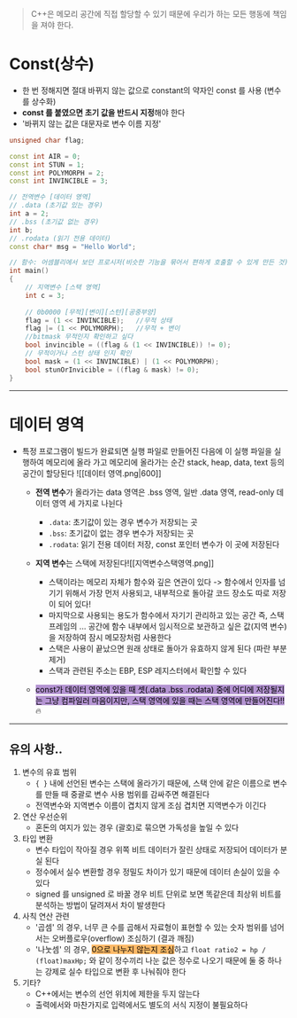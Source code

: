 > C++은 메모리 공간에 직접 할당할 수 있기 때문에 우리가 하는 모든 행동에 책임을 져야 한다.

# Const(상수)
- 한 번 정해지면 절대 바뀌지 않는 값으로 constant의 약자인 const 를 사용 (변수를 상수화)
- **const 를 붙였으면 초기 값을 반드시 지정**해야 한다
- '바뀌지 않는 값은 대문자로 변수 이름 지정'
```cpp
unsigned char flag;

const int AIR = 0;
const int STUN = 1;
const int POLYMORPH = 2;
const int INVINCIBLE = 3;

// 전역변수 [데이터 영역]
// .data (초기값 있는 경우)
int a = 2;
// .bss (초기값 없는 경우)
int b;
// .rodata (읽기 전용 데이터)
const char* msg = "Hello World";

// 함수: 어셈블리에서 보던 프로시저(비슷한 기능을 묶어서 편하게 호출할 수 있게 만든 것)의 개념
int main()
{
	// 지역변수 [스택 영역]
	int c = 3;
	
	// 0b0000 [무적][변이][스턴][공중부양]
	flag = (1 << INVINCIBLE);	//무적 상태
	flag |= (1 << POLYMORPH);	//무적 + 변이
	//bitmask 무적인지 확인하고 싶다
	bool invincible = ((flag & (1 << INVINCIBLE)) != 0);
	// 무적이거나 스턴 상태 인지 확인
	bool mask = (1 << INVINCIBLE) | (1 << POLYMORPH);
	bool stunOrInvicible = ((flag & mask) != 0);
}
```

***

# 데이터 영역
- 특정 프로그램이 빌드가 완료되면 실행 파일로 만들어진 다음에 이 실행 파일을 실행하여 메모리에 올라 가고 메모리에 올라가는 순간 stack, heap, data, text 등의 공간이 할당된다  ![[데이터 영역.png|600]]
	- **전역 변수**가 올라가는 data 영역은 .bss 영역, 일반 .data 영역, read-only 데이터 영역 세 가지로 나뉜다
		- `.data`: 초기값이 있는 경우 변수가 저장되는 곳
		- `.bss`: 초기값이 없는 경우 변수가 저장되는 곳
		- `.rodata`: 읽기 전용 데이터 저장, const 포인터 변수가 이 곳에 저장된다
	- **지역 변수**는 스택에 저장된다![[지역변수스택영역.png]]
		- 스택이라는 메모리 자체가 함수와 깊은 연관이 있다 -> 함수에서 인자를 넘기기 위해서 가장 먼저 사용되고, 내부적으로 돌아갈 코드 장소도 따로 저장이 되어 있다!
		- 마지막으로 사용되는 용도가 함수에서 자기기 관리하고 있는 공간 즉, 스택 프레임의 ... 공간에 함수 내부에서 임시적으로 보관하고 싶은 값(지역 변수)을 저장하여 잠시 메모장처럼 사용한다
		- 스택은 사용이 끝났으면 원래 상태로 돌아가 유효하지 않게 된다 (파란 부분 제거)
		- 스택과 관련된 주소는 EBP, ESP 레지스터에서 확인할 수 있다
	
	- <mark style="background: #824CB496;">const가 데이터 영역에 있을 때 셋(.data .bss .rodata) 중에 어디에 저장될지는 그냥 컴파일러 마음이지만, 스택 영역에 있을 때는 스택 영역에 만들어진다!!</mark> 🔥

***

## 유의 사항..
1. 변수의 유효 범위
    - `{ }` 내에 선언된 변수는 스택에 올라가기 때문에, 스택 안에 같은 이름으로 변수를 만들 때 중괄로 변수 사용 범위를 감싸주면 해결된다
	-  전역변수와 지역변수 이름이 겹치지 않게 조심 겹치면 지역변수가 이긴다
2. 연산 우선순위
    - 혼돈의 여지가 있는 경우 (괄호)로 묶으면 가독성을 높일 수 있다
3. 타입 변환
    - 변수 타입이 작아질 경우 위쪽 비트 데이터가 잘린 상태로 저장되어 데이터가 분실 된다
    - 정수에서 실수 변환할 경우 정밀도 차이가 있기 때문에 데이터 손실이 있을 수 있다
    - signed 를 unsigned 로 바꿀 경우 비트 단위로 보면 똑같은데 최상위 비트를 분석하는 방법이 달려져서 차이 발생한다
4. 사칙 연산 관련
    - '곱셈' 의 경우, 너무 큰 수를 곱해서 자료형이 표현할 수 있는 숫자 범위를 넘어서는 오버플로우(overflow) 조심하기 (결과 깨짐) 
    -  '나눗셈' 의 경우, <mark style="background: #FFAB45CF;">0으로 나누지 않는지 조심</mark>하고 `float ratio2 = hp / (float)maxHp;` 와 같이 정수끼리 나눈 값은 정수로 나오기 때문에 둘 중 하나는 강제로 실수 타입으로 변환 후 나눠줘야 한다
5. 기타?
	- C++에서는 변수의 선언 위치에 제한을 두지 않는다
	- 출력에서와 마찬가지로 입력에서도 별도의 서식 지정이 불필요하다